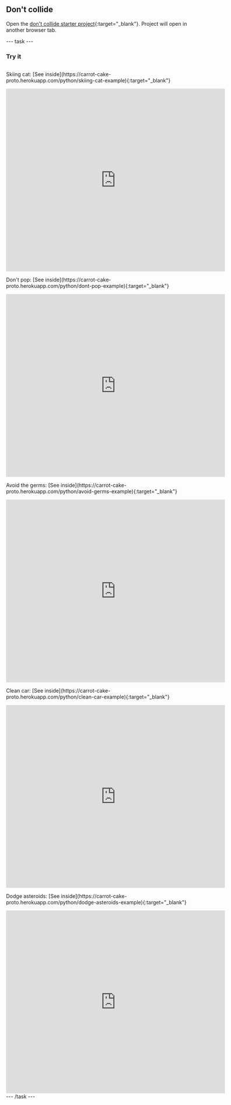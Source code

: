 ## Don't collide 

Open the [don't collide starter project](https://carrot-cake-proto.herokuapp.com/python/dont-collide-starter){:target="_blank"}. Project will open in another browser tab.

--- task ---
### Try it
<div style="display: flex; flex-wrap: wrap">
<p>
  Skiing cat: [See inside](https://carrot-cake-proto.herokuapp.com/python/skiing-cat-example){:target="_blank"}
</p>
<div class="trinket">
  <iframe src="https://carrot-cake-proto.herokuapp.com/embed/viewer/skiing-cat-example" width="600" height="500" frameborder="0" marginwidth="0" marginheight="0" allowfullscreen>
  </iframe>
</div>

<p>
  Don't pop: [See inside](https://carrot-cake-proto.herokuapp.com/python/dont-pop-example){:target="_blank"}
</p>
<div class="trinket">
  <iframe src="https://carrot-cake-proto.herokuapp.com/embed/viewer/dont-pop-example" width="600" height="500" frameborder="0" marginwidth="0" marginheight="0" allowfullscreen>
  </iframe>
</div>

<p>
  Avoid the germs: [See inside](https://carrot-cake-proto.herokuapp.com/python/avoid-germs-example){:target="_blank"}
</p>
<div class="trinket">
  <iframe src="https://carrot-cake-proto.herokuapp.com/embed/viewer/avoid-germs-example" width="600" height="500" frameborder="0" marginwidth="0" marginheight="0" allowfullscreen>
  </iframe>
</div>

<p>
  Clean car: [See inside](https://carrot-cake-proto.herokuapp.com/python/clean-car-example){:target="_blank"}
</p>
<div class="trinket">
  <iframe src="https://carrot-cake-proto.herokuapp.com/embed/viewer/clean-car-example" width="600" height="500" frameborder="0" marginwidth="0" marginheight="0" allowfullscreen>
  </iframe>
</div>

<p>
  Dodge asteroids: [See inside](https://carrot-cake-proto.herokuapp.com/python/dodge-asteroids-example){:target="_blank"}
</p>
<div class="trinket">
  <iframe src="https://carrot-cake-proto.herokuapp.com/embed/viewer/dodge-asteroids-example" width="600" height="500" frameborder="0" marginwidth="0" marginheight="0" allowfullscreen>
  </iframe>
</div>
</div>
--- /task ---
